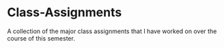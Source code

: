 # Class-Assignments
A collection of the major class assignments that I have worked on over the course of this semester.
